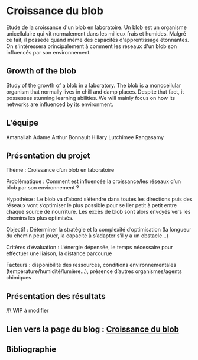 
# Croissance du blob

Etude de la croissance d'un blob en laboratoire. Un blob est un organisme unicellulaire qui vit normalement dans les milieux frais et humides. Malgré ce fait, il possède quand même des capacités d'apprentissage étonnantes.
On s'intéressera principalement à comment les réseaux d'un blob son influencés par son environnement.

## Growth of the blob

Study of the growth of a blob in a laboratory. The blob is a monocellular organism that normally lives in chill and damp places. Despite that fact, it possesses stunning learning abilities.
We will mainly focus on how its networks are influenced by its environment.

## L'équipe

Amanallah Adame
Arthur Bonnault
Hillary Lutchimee Rangasamy

## Présentation du projet

Thème : Croissance d’un blob en laboratoire

Problématique : Comment est influencée la croissance/les réseaux d’un blob par son environnement ?

Hypothèse : Le blob va d’abord s’étendre dans toutes les directions puis des réseaux vont s’optimiser le plus possible pour se lier petit à petit entre chaque source de nourriture. Les excès de blob sont alors envoyés vers les chemins les plus optimisés.

Objectif : Déterminer la stratégie et la complexité d’optimisation (la longueur du chemin peut jouer, la capacité à s’adapter s’il y a un obstacle...)

Critères d’évaluation : L’énergie dépensée, le temps nécessaire pour effectuer une liaison, la distance parcourue

Facteurs : disponibilité des ressources, conditions environnementales (température/humidité/lumière…), présence d’autres organismes/agents chimiques

## Présentation des résultats

/!\ WIP à modifier 

## Lien vers la page du blog : <a href="https://are-dynamic-2024-g4.github.io/croissance-du-blob/"> Croissance du blob </a>

## Bibliographie

